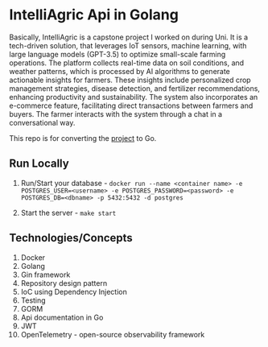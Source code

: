 # IntelliAgric Api in Golang

Basically, IntelliAgric is a capstone project I worked on during Uni. It is a tech-driven solution, that leverages IoT sensors, machine learning, with large language models (GPT-3.5) to optimize small-scale farming operations. The platform collects real-time data on soil conditions, and weather patterns, which is processed by AI algorithms to generate actionable insights for farmers. These insights include personalized crop management strategies, disease detection, and fertilizer recommendations, enhancing productivity and sustainability. The system also incorporates an e-commerce feature, facilitating direct transactions between farmers and buyers. The farmer interacts with the system through a chat in a conversational way. 

This repo is for converting the [project](https://github.com/tinotenda-alfaneti/intelliagric-capstone) to Go. 

## Run Locally

1. Run/Start your database - `docker run --name <container name> -e POSTGRES_USER=<username> -e POSTGRES_PASSWORD=<password> -e POSTGRES_DB=<dbname> -p 5432:5432 -d postgres`

2. Start the server -  `make start`



## Technologies/Concepts

1. Docker
2. Golang
3. Gin framework
4. Repository design pattern
5. IoC using Dependency Injection
6. Testing
7. GORM
8. Api documentation in Go
9. JWT
10. OpenTelemetry - open-source observability framework

